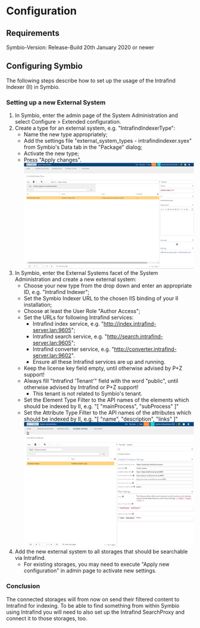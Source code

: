 # Configuration

## Requirements

Symbio-Version: Release-Build 20th January 2020 or newer

## Configuring Symbio

The following steps describe how to set up the usage of the Intrafind Indexer (II) in Symbio.

### Setting up a new External System

1. In Symbio, enter the admin page of the System Administration and select Configure > Extended configuration.
1. Create a type for an external system, e.g. "IntrafindIndexerType":
   - Name the new type appropriately;
   - Add the settings file "external_system_types - intrafindindexer.syex" from Symbio's Data tab in the "Package" dialog;
   - Activate the new type;
   - Press "Apply changes".
   ![screen](../media/IntrafindIndexer_ExternalSystemType.png)
1. In Symbio, enter the External Systems facet of the System Administration and create a new external system:
   - Choose your new type from the drop down and enter an appropriate ID, e.g. "Intrafind Indexer";
   - Set the Symbio Indexer URL to the chosen IIS binding of your II installation;
   - Choose at least the User Role "Author Access";
   - Set the URLs for following Intrafind services:
     - Intrafind index service, e.g. "http://index.intrafind-server.lan:9605";
     - Intrafind search service, e.g. "http://search.intrafind-server.lan:9605";
     - Intrafind converter service, e.g. "http://converter.intrafind-server.lan:9602".
     - Ensure all these Intrafind services are up and running.
   - Keep the license key field empty, until otherwise advised by P+Z support!
   - Always fill "Intrafind 'Tenant'" field with the word "public", until otherwise advised by Intrafind or P+Z support!
      - This tenant is not related to Symbio's tenant.
   - Set the Element Type Filter to the API names of the elements which should be indexed by II, e.g. "[ "mainProcess", "subProcess" ]"
   - Set the Attribute Type Filter to the API names of the attributes which should be indexed by II, e.g. "[ "name", "description", "links" ]"
   ![screen](../media/IntrafindIndexer_ExternalSystems_Configuration.png)
1. Add the new external system to all storages that should be searchable via Intrafind.
   - For existing storages, you may need to execute "Apply new configuration" in admin page to activate new settings.

### Conclusion

The connected storages will from now on send their filtered content to Intrafind for indexing. To be able to find something from within Symbio using Intrafind you will need to also set up the Intrafind SearchProxy and connect it to those storages, too.
